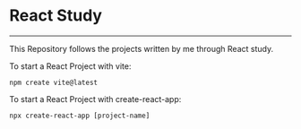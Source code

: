 <h1>React Study</h1>
<hr></hr>
<p>This Repository follows the projects written by me through React study.</p>
<p>To start a React Project with vite:</p>
<code>npm create vite@latest</code>
<p>To start a React Project with create-react-app:</p>
<code>npx create-react-app [project-name]</code>
